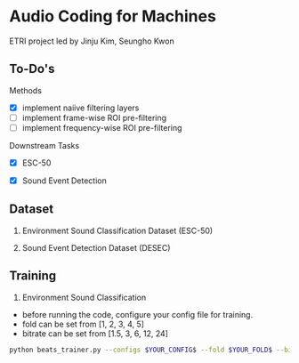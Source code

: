 # Audio Coding for Machines
ETRI project led by Jinju Kim, Seungho Kwon

## To-Do's
Methods
- [x] implement naiive filtering layers
- [ ] implement frame-wise ROI pre-filtering
- [ ] implement frequency-wise ROI pre-filtering
      
Downstream Tasks
- [x] ESC-50
- [x] Sound Event Detection


## Dataset

1. Environment Sound Classification Dataset (ESC-50)


2. Sound Event Detection Dataset (DESEC)


## Training


1. Environment Sound Classification

 - before running the code, configure your config file for training. 
 - fold can be set from [1, 2, 3, 4, 5]
 - bitrate can be set from [1.5, 3, 6, 12, 24]

```bash
python beats_trainer.py --configs $YOUR_CONFIG$ --fold $YOUR_FOLD$ --bitrate $YOUR_BITRATE$
```


